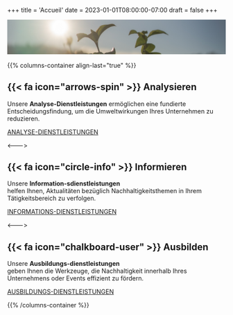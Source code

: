 +++
title = 'Accueil'
date = 2023-01-01T08:00:00-07:00
draft = false
+++

![Léonard Marchard](photo-transition-4.jpg)


{{% columns-container align-last="true" %}}

## {{< fa icon="arrows-spin" >}} Analysieren

Unsere **Analyse-Dienstleistungen** ermöglichen eine fundierte Entscheidungsfindung, um die Umweltwirkungen Ihres Unternehmen zu reduzieren.


[ANALYSE-DIENSTLEISTUNGEN](services/analyze)

<--->

## {{< fa icon="circle-info" >}} Informieren

Unsere **Information-sdienstleistungen** <br> helfen Ihnen, Aktualitäten bezüglich Nachhaltigkeitsthemen in Ihrem Tätigkeitsbereich zu verfolgen.


[INFORMATIONS-DIENSTLEISTUNGEN](services/inform)

<--->

## {{< fa icon="chalkboard-user" >}} Ausbilden

Unsere **Ausbildungs-dienstleistungen** <br> geben Ihnen die Werkzeuge, die Nachhaltigkeit innerhalb Ihres Unternehmens oder Events effizient zu fördern.


[AUSBILDUNGS-DIENSTLEISTUNGEN](services/train)

{{% /columns-container %}}